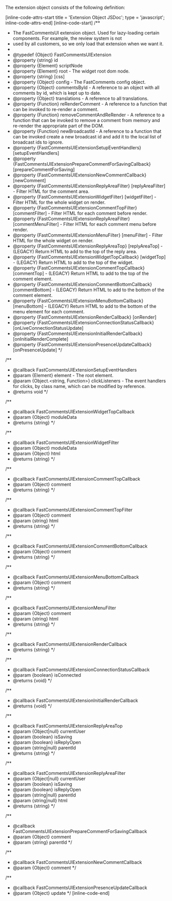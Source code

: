 The extension object consists of the following definition:

<!-- if you want to update this, remember to update comment-ui-core -->
[inline-code-attrs-start title = 'Extension Object JSDoc'; type = 'javascript'; inline-code-attrs-end]
[inline-code-start]
/**
 * The FastCommentsUI extension object. Used for lazy-loading certain components. For example, the review system is not
 * used by all customers, so we only load that extension when we want it.
 *
 * @typedef {Object} FastCommentsUIExtension
 * @property {string} id
 * @property {Element} scriptNode
 * @property {Element} root - The widget root dom node.
 * @property {string} [css]
 * @property {Object} config - The FastComments config object.
 * @property {Object} commentsById - A reference to an object with all comments by id, which is kept up to date.
 * @property {Object} translations - A reference to all translations.
 * @property {Function} reRenderComment - A reference to a function that can be invoked to re-render a comment.
 * @property {Function} removeCommentAndReRender - A reference to a function that can be invoked to remove a comment from memory and re-render the appropriate part of the DOM.
 * @property {Function} newBroadcastId - A reference to a function that can be invoked create a new broadcast id and add it to the local list of broadcast ids to ignore.
 * @property {FastCommentsUIExtensionSetupEventHandlers} [setupEventHandlers]
 * @property {FastCommentsUIExtensionPrepareCommentForSavingCallback} [prepareCommentForSaving]
 * @property {FastCommentsUIExtensionNewCommentCallback} [newComment]
 * @property {FastCommentsUIExtensionReplyAreaFilter} [replyAreaFilter] - Filter HTML for the comment area.
 * @property {FastCommentsUIExtensionWidgetFilter} [widgetFilter] - Filter HTML for the whole widget on render.
 * @property {FastCommentsUIExtensionCommentTopFilter} [commentFilter] - Filter HTML for each comment before render.
 * @property {FastCommentsUIExtensionReplyAreaFilter} [commentMenuFilter] - Filter HTML for each comment menu before render.
 * @property {FastCommentsUIExtensionMenuFilter} [menuFilter] - Filter HTML for the whole widget on render.
 * @property {FastCommentsUIExtensionReplyAreaTop} [replyAreaTop] - (LEGACY) Return HTML to add to the top of the reply area.
 * @property {FastCommentsUIExtensionWidgetTopCallback} [widgetTop] - (LEGACY) Return HTML to add to the top of the widget.
 * @property {FastCommentsUIExtensionCommentTopCallback} [commentTop] - (LEGACY) Return HTML to add to the top of the comment element.
 * @property {FastCommentsUIExtensionCommentBottomCallback} [commentBottom] - (LEGACY) Return HTML to add to the bottom of the comment element.
 * @property {FastCommentsUIExtensionMenuBottomCallback} [menuBottom] - (LEGACY) Return HTML to add to the bottom of the menu element for each comment.
 * @property {FastCommentsUIExtensionRenderCallback} [onRender]
 * @property {FastCommentsUIExtensionConnectionStatusCallback} [onLiveConnectionStatusUpdate]
 * @property {FastCommentsUIExtensionInitialRenderCallback} [onInitialRenderComplete]
 * @property {FastCommentsUIExtensionPresenceUpdateCallback} [onPresenceUpdate]
 */
   
/**
 * @callback FastCommentsUIExtensionSetupEventHandlers
 * @param {Element} element - The root element.
 * @param {Object.<string, Function>} clickListeners - The event handlers for clicks, by class name, which can be modified by reference.
 * @returns void
 */

/**
 * @callback FastCommentsUIExtensionWidgetTopCallback
 * @param {Object} moduleData
 * @returns {string}
 */

/**
 * @callback FastCommentsUIExtensionWidgetFilter
 * @param {Object} moduleData
 * @param {Object} html
 * @returns {string}
 */

/**
 * @callback FastCommentsUIExtensionCommentTopCallback
 * @param {Object} comment
 * @returns {string}
 */

/**
 * @callback FastCommentsUIExtensionCommentTopFilter
 * @param {Object} comment
 * @param {string} html
 * @returns {string}
 */

/**
 * @callback FastCommentsUIExtensionCommentBottomCallback
 * @param {Object} comment
 * @returns {string}
 */

/**
 * @callback FastCommentsUIExtensionMenuBottomCallback
 * @param {Object} comment
 * @returns {string}
 */

/**
 * @callback FastCommentsUIExtensionMenuFilter
 * @param {Object} comment
 * @param {string} html
 * @returns {string}
 */

/**
 * @callback FastCommentsUIExtensionRenderCallback
 * @returns {string}
 */

/**
 * @callback FastCommentsUIExtensionConnectionStatusCallback
 * @param {boolean} isConnected
 * @returns {void}
 */

/**
 * @callback FastCommentsUIExtensionInitialRenderCallback
 * @returns {void}
 */

/**
 * @callback FastCommentsUIExtensionReplyAreaTop
 * @param {Object|null} currentUser
 * @param {boolean} isSaving
 * @param {boolean} isReplyOpen
 * @param {string|null} parentId
 * @returns {string}
 */

/**
 * @callback FastCommentsUIExtensionReplyAreaFilter
 * @param {Object|null} currentUser
 * @param {boolean} isSaving
 * @param {boolean} isReplyOpen
 * @param {string|null} parentId
 * @param {string|null} html
 * @returns {string}
 */

/**
 * @callback FastCommentsUIExtensionPrepareCommentForSavingCallback
 * @param {Object} comment
 * @param {string} parentId
 */

/**
 * @callback FastCommentsUIExtensionNewCommentCallback
 * @param {Object} comment
 */

/**
 * @callback FastCommentsUIExtensionPresenceUpdateCallback
 * @param {Object} update
 */
[inline-code-end]

